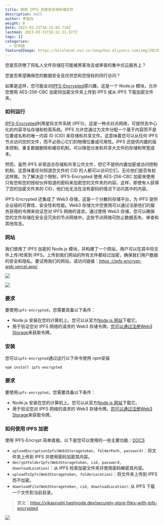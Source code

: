 ```yaml
---
title: 使用 IPFS 加密安全地存储文件
description: null
author: 李留白
weight: 0
date: 2023-03-31T16:15:03.716Z
lastmod: 2023-03-31T16:21:31.577Z
tags: []
categories:
  - 区块链
featuredImage: https://hicoldcat.oss-cn-hangzhou.aliyuncs.com/img/20230401001516.png
---
```


您是否厌倦了将私人文件存储在可能被黑客攻击或审查的集中式云服务上？

您是否希望确保您的数据安全且仅供您和您授权的同行访问？

如果是这样，您可能会对[IPFS-Encrypted](https://github.com/0xVikasRushi/ipfs-encrypt)感兴趣，这是一个 Node.js 模块，允许您使用 AES-256-CBC 加密将加密文件夹上传到 IPFS 或从 IPFS 下载加密文件夹。

### 如何运行

[IPFS-Encrypted](https://www.npmjs.com/package/ipfs-encrypted)利用星际文件系统 (IPFS)，这是一种点对点网络，可提供去中心化的内容寻址存储和检索系统。IPFS 允许您通过为文件分配一个基于内容而不是位置或名称的唯一内容 ID (CID) 来存储和共享文件。这意味着您可以从任何 IPFS 节点访问您的文件，而不必担心它们的物理位置或可用性。IPFS 还提供内置的版本控制、重复数据删除和缓存机制，可以降低分发和共享大文件的存储和带宽成本。

然而，虽然 IPFS 非常适合存储和共享公共文件，但它不提供内置加密或访问控制机制。这意味着任何知道您文件的 CID 的人都可以访问它们，无论他们是否有权这样做。为了解决这个限制，IPFS-Encrypted 使用 AES-256-CBC 加密来使用只有您和您的授权伙伴知道的密码来加密您的文件夹的内容。这样，即使有人获得了您的加密文件夹的 CID，他们也无法在没有密码的情况下访问其中的内容。

IPFS-Encrypted 还集成了 Web3 存储，这是一个分散的存储平台，为 IPFS 提供企业级的可靠性、安全性和性能。Web3 存储允许您使用可以通过注册他们的服务获得的令牌来验证您对 IPFS 网络的请求。通过使用 Web3 存储，您可以确保您的文件存储在安全且冗余的节点网络中，这些节点网络可防止数据丢失、审查和其他攻击。

### 网站

我们使用了 IPFS 加密的 Node.js 模块，并构建了一个网站，用户可以在其中将文件上传/检索到 IPFS。上传到我们网站的所有文件都经过加密，确保我们用户数据的安全和隐私。要试用我们的网站，请访问链接：[https ://ipfs-encrypt-web.vercel.app/](https://ipfs-encrypt-web.vercel.app/)

![](https://hicoldcat.oss-cn-hangzhou.aliyuncs.com/img/20230401002042.png)

![](https://hicoldcat.oss-cn-hangzhou.aliyuncs.com/img/20230401002050.png)

### 要求

要使用`ipfs-encrypted`，您需要具备以下条件：

- Node.js 安装在您的计算机上。您可以从官方[Node.js 网站](https://nodejs.org/en/download/)下载它。
- 用于验证您对 IPFS 网络的请求的 Web3 存储令牌。[您可以通过注册Web3 Storage](https://web3.storage/)来获取令牌。

### 安装

您可以`ipfs-encrypted`通过运行以下命令使用 npm安装

```javascript
npm install ipfs-encrypted
```

### 要求

要使用`ipfs-encrypted`，您需要具备以下条件：

- Node.js 安装在您的计算机上。您可以从官方[Node.js 网站](https://nodejs.org/en/download/)下载它。
- 用于验证您对 IPFS 网络的请求的 Web3 存储令牌。[您可以通过注册Web3 Storage](https://web3.storage/)来获取令牌。

### 如何使用 IPFS 加密

使用 IPFS-Encrypt 简单直接。以下是您可以使用的一些主要功能：[DOCS](https://github.com/0xVikasRushi/ipfs-encrypt#readme)

- `uploadEncryptionIpfs(Web3Storagetoken, folderPath, password)`：将文件夹上传到 IPFS 并使用密码加密其内容。
- `decryptFolderIpfs(Web3Storagetoken, cid, password, downloadLocation)`：从 IPFS 检索加密文件夹并使用密码解密其内容。
- `uploadToIpfs(Web3Storagetoken, folderLocation)`：将文件夹上传到 IPFS 而不加密。
- `downloadFile(Web3Storagetoken, cid, downloadLocation)`: 从 IPFS 下载一个文件到当前目录。

> 原文：https://vikasrushi.hashnode.dev/securely-store-files-with-ipfs-encrypted

![](https://hicoldcat.oss-cn-hangzhou.aliyuncs.com/img/profile.jpg)